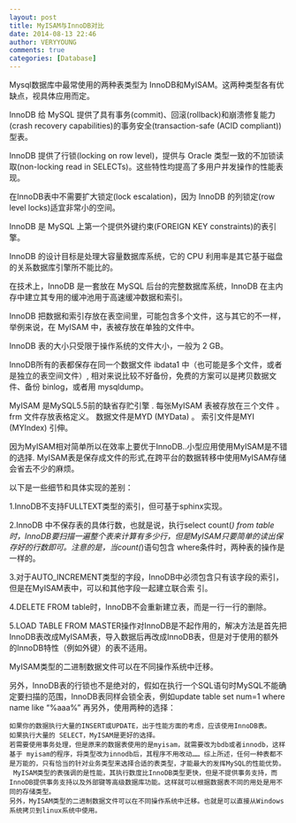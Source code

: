 ```yaml
---
layout: post
title: MyISAM与InnoDB对比
date: 2014-08-13 22:46
author: VERYYOUNG
comments: true
categories: [Database]
---
```


Mysql数据库中最常使用的两种表类型为 InnoDB和MyISAM。这两种类型各有优缺点，视具体应用而定。 


InnoDB 给 MySQL 提供了具有事务(commit)、回滚(rollback)和崩溃修复能力(crash recovery capabilities)的事务安全(transaction-safe (ACID compliant))型表。 

InnoDB 提供了行锁(locking on row level)，提供与 Oracle 类型一致的不加锁读取(non-locking read in SELECTs)。这些特性均提高了多用户并发操作的性能表现。   

在InnoDB表中不需要扩大锁定(lock escalation)，因为 InnoDB 的列锁定(row level locks)适宜非常小的空间。 

InnoDB 是 MySQL 上第一个提供外键约束(FOREIGN KEY constraints)的表引擎。 

InnoDB 的设计目标是处理大容量数据库系统，它的 CPU 利用率是其它基于磁盘的关系数据库引擎所不能比的。 

在技术上，InnoDB 是一套放在 MySQL 后台的完整数据库系统，InnoDB 在主内存中建立其专用的缓冲池用于高速缓冲数据和索引。 

InnoDB 把数据和索引存放在表空间里，可能包含多个文件，这与其它的不一样，举例来说，在 MyISAM 中，表被存放在单独的文件中。 

InnoDB 表的大小只受限于操作系统的文件大小，一般为 2 GB。 

InnoDB所有的表都保存在同一个数据文件 ibdata1 中（也可能是多个文件，或者是独立的表空间文件）, 相对来说比较不好备份，免费的方案可以是拷贝数据文件、备份 binlog，或者用 mysqldump。 



MyISAM 是MySQL5.5前的缺省存贮引擎 . 每张MyISAM 表被存放在三个文件 。frm 文件存放表格定义。 数据文件是MYD (MYData) 。 索引文件是MYI (MYIndex) 引伸。 

因为MyISAM相对简单所以在效率上要优于InnoDB..小型应用使用MyISAM是不错的选择. MyISAM表是保存成文件的形式,在跨平台的数据转移中使用MyISAM存储会省去不少的麻烦。 


以下是一些细节和具体实现的差别： 

   1.InnoDB不支持FULLTEXT类型的索引，但可基于sphinx实现。 

   2.InnoDB 中不保存表的具体行数，也就是说，执行select count(*) from table时，InnoDB要扫描一遍整个表来计算有多少行，但是MyISAM只要简单的读出保存好的行数即可。注意的是，当count(*)语句包含 where条件时，两种表的操作是一样的。 

   3.对于AUTO_INCREMENT类型的字段，InnoDB中必须包含只有该字段的索引，但是在MyISAM表中，可以和其他字段一起建立联合索 引。 

   4.DELETE FROM table时，InnoDB不会重新建立表，而是一行一行的删除。 

   5.LOAD TABLE FROM MASTER操作对InnoDB是不起作用的，解决方法是首先把InnoDB表改成MyISAM表，导入数据后再改成InnoDB表，但是对于使用的额外 的InnoDB特性（例如外键）的表不适用。 

   MyISAM类型的二进制数据文件可以在不同操作系统中迁移。 

   另外，InnoDB表的行锁也不是绝对的，假如在执行一个SQL语句时MySQL不能确定要扫描的范围，InnoDB表同样会锁全表，例如update table set num=1 where name like “%aaa%” 再另外，使用两种的选择： 

    如果你的数据执行大量的INSERT或UPDATE，出于性能方面的考虑，应该使用InnoDB表。 
    如果执行大量的 SELECT，MyISAM是更好的选择。 
    若需要使用事务处理，但是原来的数据表使用的是myisam，就需要改为bdb或者innodb，这样基于 myisam的程序，将类型改为innodb后，其程序不用改动…… 综上所述，任何一种表都不是万能的，只有恰当的针对业务类型来选择合适的表类型，才能最大的发挥MySQL的性能优势。  
     MyISAM类型的表强调的是性能，其执行数度比InnoDB类型更快，但是不提供事务支持，而InnoDB提供事务支持以及外部键等高级数据库功能。这样就可以根据数据表不同的用处是用不同的存储类型。 
    另外，MyISAM类型的二进制数据文件可以在不同操作系统中迁移。也就是可以直接从Windows系统拷贝到linux系统中使用。 
